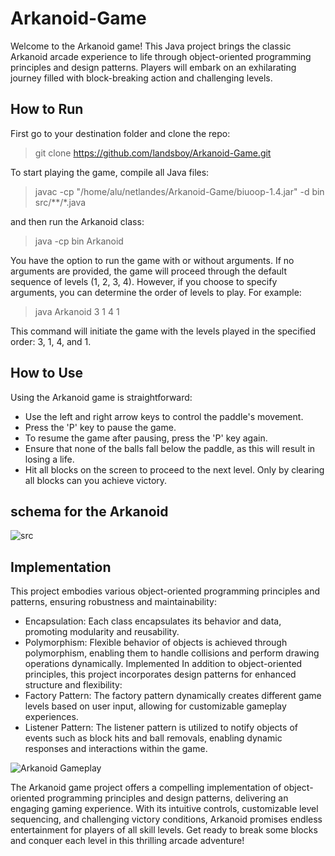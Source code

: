 # Arkanoid-Game
Welcome to the Arkanoid game! This Java project brings the classic Arkanoid arcade experience to life through object-oriented programming principles and design patterns. Players will embark on an exhilarating journey filled with block-breaking action and challenging levels.

## How to Run
First go to your destination folder and clone the repo:
> git clone https://github.com/landsboy/Arkanoid-Game.git

To start playing the game, compile all Java files:
> javac -cp "/home/alu/netlandes/Arkanoid-Game/biuoop-1.4.jar" -d bin src/**/*.java

and then run the Arkanoid class:
> java -cp bin Arkanoid

You have the option to run the game with or without arguments. If no arguments are provided, the game will proceed through the default sequence of levels (1, 2, 3, 4). However, if you choose to specify arguments, you can determine the order of levels to play. For example:

> java Arkanoid 3 1 4 1

This command will initiate the game with the levels played in the specified order: 3, 1, 4, and 1.

## How to Use
Using the Arkanoid game is straightforward:

- Use the left and right arrow keys to control the paddle's movement.
- Press the 'P' key to pause the game.
- To resume the game after pausing, press the 'P' key again.
- Ensure that none of the balls fall below the paddle, as this will result in losing a life.
- Hit all blocks on the screen to proceed to the next level. Only by clearing all blocks can you achieve victory.

## schema for the Arkanoid
![src](https://github.com/yeela8g/Arkanoid-Game/assets/118124478/2b3e91c4-83ea-4f6a-a507-5b8f1ea9fa8b)

## Implementation
This project embodies various object-oriented programming principles and patterns, ensuring robustness and maintainability:
- Encapsulation: Each class encapsulates its behavior and data, promoting modularity and reusability.
- Polymorphism: Flexible behavior of objects is achieved through polymorphism, enabling them to handle collisions and perform drawing operations dynamically.
 Implemented
In addition to object-oriented principles, this project incorporates design patterns for enhanced structure and flexibility:
- Factory Pattern: The factory pattern dynamically creates different game levels based on user input, allowing for customizable gameplay experiences.
- Listener Pattern: The listener pattern is utilized to notify objects of events such as block hits and ball removals, enabling dynamic responses and interactions within the game.
  
![Arkanoid Gameplay](https://media.giphy.com/media/v1.Y2lkPTc5MGI3NjExY3YwbjlpdThpZjNldGNlY3c3MG9tbmhubTVlcDc3MTV2ZGluY3k5NyZlcD12MV9pbnRlcm5hbF9naWZfYnlfaWQmY3Q9Zw/Bs428XZGLM9sqsG12v/giphy.gif)


The Arkanoid game project offers a compelling implementation of object-oriented programming principles and design patterns, delivering an engaging gaming experience. With its intuitive controls, customizable level sequencing, and challenging victory conditions, Arkanoid promises endless entertainment for players of all skill levels. Get ready to break some blocks and conquer each level in this thrilling arcade adventure!
